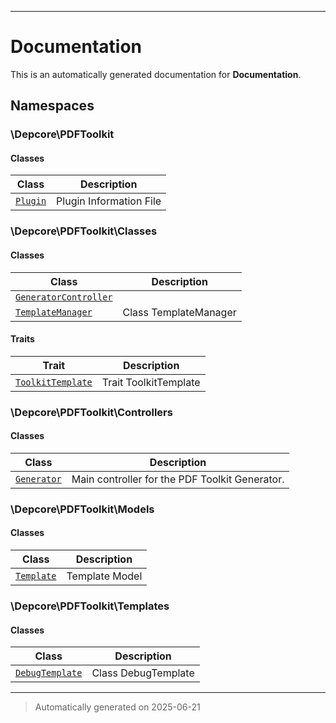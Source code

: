 
***

# Documentation



This is an automatically generated documentation for **Documentation**.


## Namespaces


### \Depcore\PDFToolkit

#### Classes

| Class | Description |
|-------|-------------|
| [`Plugin`](./classes/Depcore/PDFToolkit/Plugin.md) | Plugin Information File|




### \Depcore\PDFToolkit\Classes

#### Classes

| Class | Description |
|-------|-------------|
| [`GeneratorController`](./classes/Depcore/PDFToolkit/Classes/GeneratorController.md) | |
| [`TemplateManager`](./classes/Depcore/PDFToolkit/Classes/TemplateManager.md) | Class TemplateManager|


#### Traits

| Trait | Description |
|-------|-------------|
| [`ToolkitTemplate`](./classes/Depcore/PDFToolkit/Classes/ToolkitTemplate.md) | Trait ToolkitTemplate|




### \Depcore\PDFToolkit\Controllers

#### Classes

| Class | Description |
|-------|-------------|
| [`Generator`](./classes/Depcore/PDFToolkit/Controllers/Generator.md) | Main controller for the PDF Toolkit Generator.|




### \Depcore\PDFToolkit\Models

#### Classes

| Class | Description |
|-------|-------------|
| [`Template`](./classes/Depcore/PDFToolkit/Models/Template.md) | Template Model|




### \Depcore\PDFToolkit\Templates

#### Classes

| Class | Description |
|-------|-------------|
| [`DebugTemplate`](./classes/Depcore/PDFToolkit/Templates/DebugTemplate.md) | Class DebugTemplate|




***
> Automatically generated on 2025-06-21
